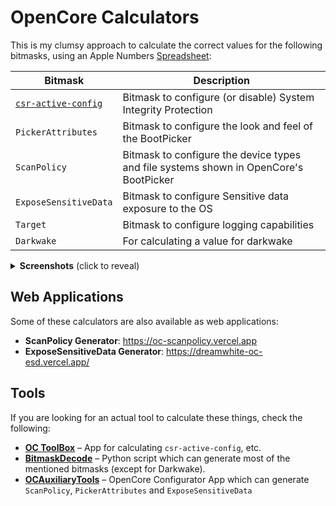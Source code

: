 # OpenCore Calculators
This is my clumsy approach to calculate the correct values for the following bitmasks, using an Apple Numbers [Spreadsheet](/B_OC_Calculators/OpenCoreCalcs.numbers):

Bitmask | Description
------|-----------
[`csr-active-config`](/B_OC_Calculators/SIP_Flags_Explained.md) | Bitmask to configure (or disable) System Integrity Protection
`PickerAttributes` | Bitmask to configure the look and feel of the BootPicker
`ScanPolicy` | Bitmask to configure the device types and file systems shown in OpenCore's BootPicker 
`ExposeSensitiveData` | Bitmask to configure Sensitive data exposure to the OS
`Target` | Bitmask to configure logging capabilities
`Darkwake` | For calculating a value for darkwake

<details>
<summary><strong>Screenshots</strong> (click to reveal)</summary><br>

![csr](https://github.com/user-attachments/assets/a42ef173-aeeb-4d6f-8df1-f98002b91451)

![Bildschirmfoto 1](https://user-images.githubusercontent.com/76865553/134348928-ee19f359-c8fd-4e16-a99e-2cd652c9c64b.png)

![Bildschirmfoto 2](https://user-images.githubusercontent.com/76865553/134348939-d3eac5b2-02d3-4b98-9652-4ef52bde0c0d.png) 

![Bildschirmfoto 3](https://user-images.githubusercontent.com/76865553/134348951-c113b897-74aa-4bd1-8b46-0973119ed5e2.png)

![Bildschirmfoto 4](https://user-images.githubusercontent.com/76865553/134348958-481e2632-d417-416f-ad0b-14158137149f.png)

![Darkwake](https://user-images.githubusercontent.com/76865553/137449526-2d6ef0e4-f4da-47d1-b12a-18f03b3fc29e.png)
</details>

## Web Applications
Some of these calculators are also available as web applications:

- **ScanPolicy Generator**: https://oc-scanpolicy.vercel.app
- **ExposeSensitiveData Generator**: https://dreamwhite-oc-esd.vercel.app/

## Tools
If you are looking for an actual tool to calculate these things, check the following:

- [**OC ToolBox**](https://github.com/webfalter/OCToolBox) – App for calculating `csr-active-config`, etc.
- [**BitmaskDecode**](https://github.com/corpnewt/BitmaskDecode) – Python script which can generate most of the mentioned bitmasks (except for Darkwake).
- [**OCAuxiliaryTools**](https://github.com/ic005k/OCAuxiliaryTools) – OpenCore Configurator App which can generate `ScanPolicy`, `PickerAttributes` and `ExposeSensitiveData`
